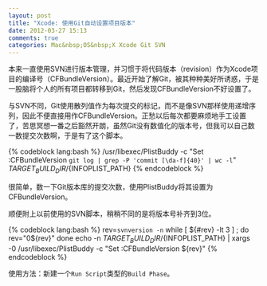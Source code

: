 ```yaml
---
layout: post
title: "Xcode: 使用Git自动设置项目版本"
date: 2012-03-27 15:13
comments: true
categories: Mac&nbsp;OS&nbsp;X Xcode Git SVN
---
```


本来一直使用SVN进行版本管理，并习惯于将代码版本（revision）作为Xcode项目的编译号（CFBundleVersion）。最近开始了解Git，被其种种美好所诱惑，于是一股脑将个人的所有项目都转移到Git，然后发现CFBundleVersion不好设置了。

<!--more-->

与SVN不同，Git使用散列值作为每次提交的标记，而不是像SVN那样使用递增序列，因此不便直接用作CFBundleVersion。正愁以后每次都要麻烦地手工设置了，苦思冥想一番之后豁然开朗，虽然Git没有数值化的版本号，但我可以自己数一数提交次数啊，于是有了这个脚本。

{% codeblock lang:bash %}
/usr/libexec/PlistBuddy -c "Set :CFBundleVersion `git log | grep -P 'commit [\da-f]{40}' | wc -l`" ${TARGET_BUILD_DIR}/${INFOPLIST_PATH}
{% endcodeblock %}

很简单，数一下Git版本库的提交次数，使用PlistBuddy将其设置为CFBundleVersion。

顺便附上以前使用的SVN脚本，稍稍不同的是将版本号补齐到3位。

{% codeblock lang:bash %}
rev=`svnversion -n`
while [ ${#rev} -lt 3 ] ; do
    rev="0${rev}"
done
echo -n ${TARGET_BUILD_DIR}/${INFOPLIST_PATH} | xargs -0 /usr/libexec/PlistBuddy -c "Set :CFBundleVersion ${rev}"
{% endcodeblock %}

使用方法：新建一个`Run Script`类型的`Build Phase`。